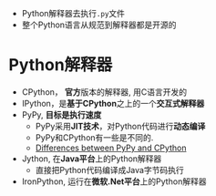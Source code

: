 - Python解释器去执行`.py`文件
- 整个Python语言从规范到解释器都是开源的

# Python解释器
- CPython， **官方**版本的解释器, 用C语言开发的
- IPython，是**基于CPython**之上的一个**交互式解释器**
- PyPy, **目标是执行速度**
	- PyPy采用**JIT技术**，对Python代码进行**动态编译**
	- PyPy和CPython有一些是不同的. 
	- [Differences between PyPy and CPython](https://doc.pypy.org/en/latest/cpython_differences.html)
- Jython, 在**Java平台**上的Python解释器
	- 直接把Python代码编译成Java字节码执行
- IronPython, 运行在**微软.Net平台**上的Python解释器